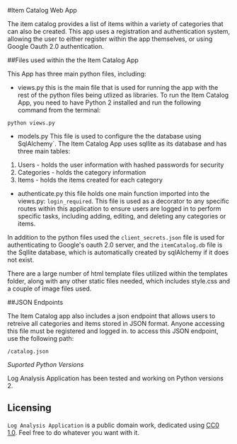 #Item Catalog Web App

The item catalog provides a list of items within a variety of categories that can also be created.  This app uses a registration and authentication system, allowing the user to either register within the app themselves, or using Google Oauth 2.0 authentication. 

##Files used within the the Item Catalog App

This App has three main python files, including: 
* views.py
this is the main file that is used for running the app with the rest of the python files being utlized as libraries. To run the Item Catalog App, you need to have Python 2 installed and run the following command from the terminal: 

`python views.py`

* models.py
This file is used to configure the the database using SqlAlchemy`. The Item Catalog App uses sqllite as its database and has three main tables:

1. Users - holds the user information with hashed passwords for security
2. Categories - holds the category information
3. Items - holds the items created for each category

* authenticate.py
this file holds one main function imported into the views.py: `login_required`.  This file is used as a decorator to any specific routes within this application to ensure users are logged in to perform specific tasks, including adding, editing, and deleting any categories or items. 

In addition to the python files used the ``client_secrets.json`` file is used for authenticating to Google's oauth 2.0 server, and the ``itemCatalog.db`` file is the Sqllite database, which is automatically created by sqlAlchemy if it does not exist. 

There are a large number of html template files utilized within the templates folder, along with any other static files needed, which includes style.css and a couple of image files used. 

##JSON Endpoints

The Item Catalog app also includes a json endpoint that allows users to retreive all categories and items stored in JSON format.  Anyone accessing this file must be registered and logged in. to access this JSON endpoint, use the following path: 

`/catalog.json`

*Suported Python Versions*

Log Analysis Application has been tested and working on Python versions 2.

## Licensing
`Log Analysis Application` is a public domain work, dedicated using [CC0 1.0](https://creativecommons.org/publicdomain/zero/1.0/). Feel free to do whatever you want with it.